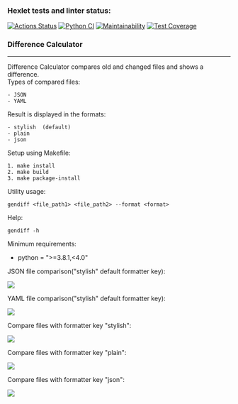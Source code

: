 ### Hexlet tests and linter status:
[![Actions Status](https://github.com/RuslanShamsutdinov/python-project-50/workflows/hexlet-check/badge.svg)](https://github.com/RuslanShamsutdinov/python-project-50/actions)
[![Python CI](https://github.com/RuslanShamsutdinov/python-project-50/actions/workflows/pyci.yml/badge.svg)](https://github.com/RuslanShamsutdinov/python-project-50/actions/workflows/pyci.yml)
[![Maintainability](https://api.codeclimate.com/v1/badges/699a525b8a4e3cb3f397/maintainability)](https://codeclimate.com/github/RuslanShamsutdinov/python-project-50/maintainability)
[![Test Coverage](https://api.codeclimate.com/v1/badges/699a525b8a4e3cb3f397/test_coverage)](https://codeclimate.com/github/RuslanShamsutdinov/python-project-50/test_coverage)

### Difference Calculator
***
Difference Calculator compares old and changed files and shows a difference.  
Types of compared files: 

    - JSON
    - YAML  

Result is displayed in the formats:

    - stylish  (default)
    - plain
    - json

Setup using Makefile:

    1. make install
    2. make build
    3. make package-install

Utility usage:

    gendiff <file_path1> <file_path2> --format <format>

Help: 

    gendiff -h

Minimum requirements:
- python = ">=3.8.1,<4.0" 

JSON file comparison("stylish" default formatter key):

<a href="https://asciinema.org/a/tONuzE08FhOJwyNm7NP5Tx9h5" target="_blank"><img src="https://asciinema.org/a/tONuzE08FhOJwyNm7NP5Tx9h5.svg" /></a>

YAML file comparison("stylish" default formatter key):

<a href="https://asciinema.org/a/mZl8WB8F99NYpJzHCzZM3WC06" target="_blank"><img src="https://asciinema.org/a/mZl8WB8F99NYpJzHCzZM3WC06.svg" /></a>

Сompare files with formatter key "stylish":

<a href="https://asciinema.org/a/0n7yKMVDne67wVymzFQZZbTdm" target="_blank"><img src="https://asciinema.org/a/0n7yKMVDne67wVymzFQZZbTdm.svg" /></a>

Сompare files with formatter key "plain":

<a href="https://asciinema.org/a/X5Hu5uHMJPv9x94atJF7G87Sm" target="_blank"><img src="https://asciinema.org/a/X5Hu5uHMJPv9x94atJF7G87Sm.svg" /></a>

Сompare files with formatter key "json":

<a href="https://asciinema.org/a/M6GE3OcHgqDDFuXZSKGKPILOo" target="_blank"><img src="https://asciinema.org/a/M6GE3OcHgqDDFuXZSKGKPILOo.svg" /></a>